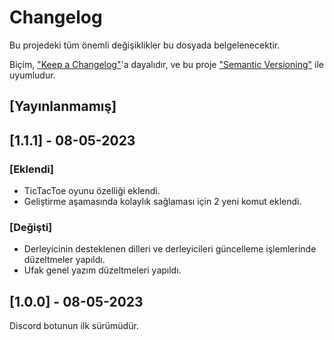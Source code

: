 # Changelog
Bu projedeki tüm önemli değişiklikler bu dosyada belgelenecektir.

Biçim, ["Keep a Changelog"](https://keepachangelog.com/tr-TR/1.1.0/)'a dayalıdır,
ve bu proje ["Semantic Versioning"](https://semver.org/spec/v2.0.0.html) ile uyumludur.

## [Yayınlanmamış]

## [1.1.1] - 08-05-2023

### [Eklendi]

- TicTacToe oyunu özelliği eklendi.
- Geliştirme aşamasında kolaylık sağlaması için 2 yeni komut eklendi.

### [Değişti]

- Derleyicinin desteklenen dilleri ve derleyicileri güncelleme işlemlerinde düzeltmeler yapıldı.
- Ufak genel yazım düzeltmeleri yapıldı.

## [1.0.0] - 08-05-2023
Discord botunun ilk sürümüdür.
